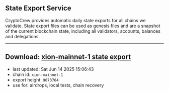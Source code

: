 ## State Export Service
CryptoCrew provides automatic daily state exports for all chains we validate. State export files can be used as genesis files and are a snapshot of the current blockchain state, including all validators, accounts, balances and delegations.

---
**Download: [xion-mainnet-1 state export](https://dl-eu2.ccvalidators.com/SERVICE/xion/xion-mainnet-1_export_9073764.json)**
---

- last updated: Sat Jun 14 2025 15:06:43
- chain id: `xion-mainnet-1`
- export height: `9073764`
- use for: airdrops, local tests, chain recovery
